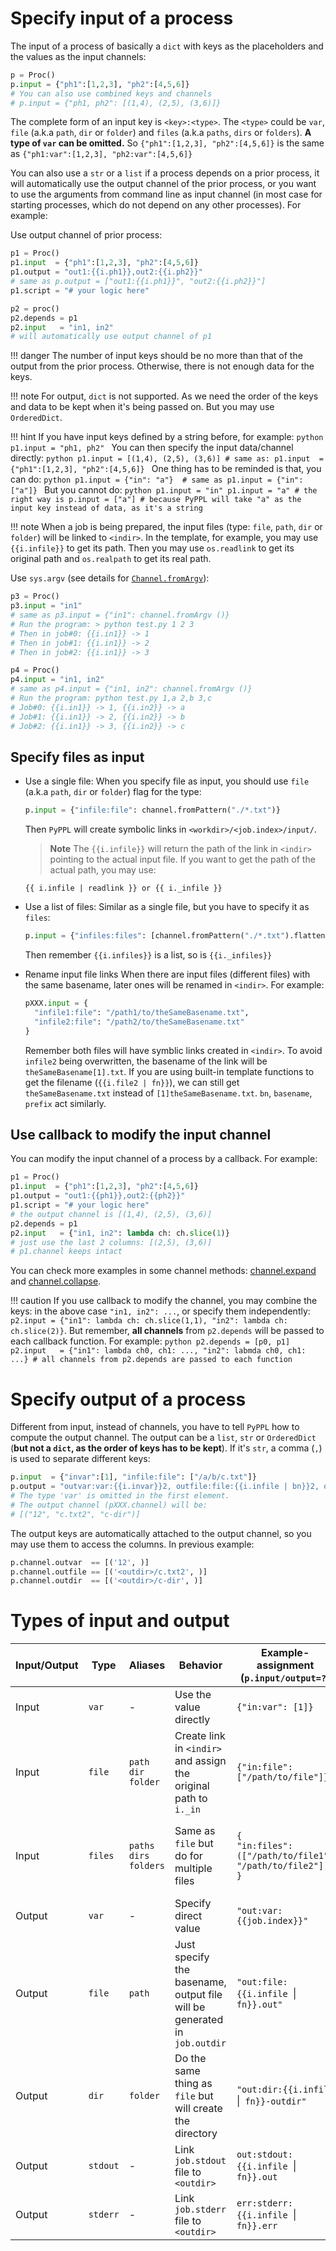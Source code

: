 
# Specify input of a process

The input of a process of basically a `dict` with keys as the placeholders and the values as the input channels:

```python
p = Proc()
p.input = {"ph1":[1,2,3], "ph2":[4,5,6]}
# You can also use combined keys and channels
# p.input = {"ph1, ph2": [(1,4), (2,5), (3,6)]}
```

The complete form of an input key is `<key>:<type>`. The `<type>` could be `var`, `file` (a.k.a `path`, `dir` or `folder`) and `files` (a.k.a `paths`, `dirs` or `folders`). **A type of `var` can be omitted.** So `{"ph1":[1,2,3], "ph2":[4,5,6]}` is the same as `{"ph1:var":[1,2,3], "ph2:var":[4,5,6]}`

You can also use a `str` or a `list` if a process depends on a prior process, it will automatically use the output channel of the prior process, or you want to use the arguments from command line as input channel (in most case for starting processes, which do not depend on any other processes). For example:

Use output channel of prior process:
```python
p1 = Proc()
p1.input  = {"ph1":[1,2,3], "ph2":[4,5,6]}
p1.output = "out1:{{i.ph1}},out2:{{i.ph2}}"
# same as p.output = ["out1:{{i.ph1}}", "out2:{{i.ph2}}"]
p1.script = "# your logic here"

p2 = proc()
p2.depends = p1
p2.input   = "in1, in2"
# will automatically use output channel of p1
```
!!! danger
    The number of input keys should be no more than that of the output from the prior process. Otherwise, there is not enough data for the keys.

!!! note
    For output, `dict` is not supported. As we need the order of the keys and data to be kept when it's being passed on. But you may use `OrderedDict`.

!!! hint
    If you have input keys defined by a string before, for example:
    ```python
    p1.input = "ph1, ph2"
    ```
    You can then specify the input data/channel directly:
    ```python
    p1.input = [(1,4), (2,5), (3,6)]
    # same as:
    p1.input  = {"ph1":[1,2,3], "ph2":[4,5,6]}
    ```
    One thing has to be reminded is that, you can do:
    ```python
    p1.input = {"in": "a"}  # same as p1.input = {"in": ["a"]}
    ```
    But you cannot do:
    ```python
    p1.input = "in"
    p1.input = "a"
    # the right way is p.input = ["a"]
    # because PyPPL will take "a" as the input key instead of data, as it's a string
    ```

!!! note
    When a job is being prepared, the input files (type: `file`, `path`, `dir` or `folder`) will be linked to `<indir>`. In the template, for example, you may use `{{i.infile}}` to get its path. Then you may use `os.readlink` to get its original path and `os.realpath` to get its real path.


Use `sys.argv` (see details for [`Channel.fromArgv`](./channels/#initialize-a-channel)):
```python
p3 = Proc()
p3.input = "in1"
# same as p3.input = {"in1": channel.fromArgv ()}
# Run the program: > python test.py 1 2 3
# Then in job#0: {{i.in1}} -> 1
# Then in job#1: {{i.in1}} -> 2
# Then in job#2: {{i.in1}} -> 3

p4 = Proc()
p4.input = "in1, in2"
# same as p4.input = {"in1, in2": channel.fromArgv ()}
# Run the program: python test.py 1,a 2,b 3,c
# Job#0: {{i.in1}} -> 1, {{i.in2}} -> a
# Job#1: {{i.in1}} -> 2, {{i.in2}} -> b
# Job#2: {{i.in1}} -> 3, {{i.in2}} -> c
```

## Specify files as input
- Use a single file:
  When you specify file as input, you should use `file` (a.k.a `path`, `dir` or `folder`) flag for the type:
  ```python
  p.input = {"infile:file": channel.fromPattern("./*.txt")}
  ```
  Then `PyPPL` will create symbolic links in `<workdir>/<job.index>/input/`.

  > **Note** The `{{i.infile}}`
   will return the path of the link in `<indir>` pointing to the actual input file. If you want to get the path of the actual path, you may use:
  ```
  {{ i.infile | readlink }} or {{ i._infile }}
  ```
- Use a list of files:
  Similar as a single file, but you have to specify it as `files`:
  ```python
  p.input = {"infiles:files": [channel.fromPattern("./*.txt").flatten()]}
  ```
  Then remember `{{i.infiles}}` is a list, so is `{{i._infiles}}`
- Rename input file links
  When there are input files (different files) with the same basename, later ones will be renamed in `<indir>`. For example:
  ```python
  pXXX.input = {
    "infile1:file": "/path1/to/theSameBasename.txt",
    "infile2:file": "/path2/to/theSameBasename.txt"
  }
  ```
  Remember both files will have symblic links created in `<indir>`. To avoid `infile2` being overwritten, the basename of the link will be `theSameBasename[1].txt`. If you are using built-in template functions to get the filename (`{{i.file2 | fn}}`), we can still get `theSameBasename.txt` instead of `[1]theSameBasename.txt`. `bn`, `basename`, `prefix` act similarly.

## Use callback to modify the input channel
You can modify the input channel of a process by a callback. For example:
```python
p1 = Proc()
p1.input  = {"ph1":[1,2,3], "ph2":[4,5,6]}
p1.output = "out1:{{ph1}},out2:{{ph2}}"
p1.script = "# your logic here"
# the output channel is [(1,4), (2,5), (3,6)]
p2.depends = p1
p2.input   = {"in1, in2": lambda ch: ch.slice(1)}
# just use the last 2 columns: [(2,5), (3,6)]
# p1.channel keeps intact
```
You can check more examples in some channel methods: [channel.expand](./channels/#expand-a-channel-by-directory) and [channel.collapse](./channels/#collapse-a-channel-by-files-in-a-common-ancestor-directory).

!!! caution
    If you use callback to modify the channel, you may combine the keys: in the above case `"in1, in2": ...`, or specify them independently: `p2.input = {"in1": lambda ch: ch.slice(1,1), "in2": lambda ch: ch.slice(2)}`. But remember, **all channels** from `p2.depends` will be passed to each callback function. For example:
    ```python
    p2.depends = [p0, p1]
    p2.input   = {"in1": lambda ch0, ch1: ..., "in2": labmda ch0, ch1: ...}
    # all channels from p2.depends are passed to each function
    ```

# Specify output of a process
Different from input, instead of channels, you have to tell `PyPPL` how to compute the output channel. The output can be a `list`, `str` or `OrderedDict` (**but not a `dict`, as the order of keys has to be kept**). If it's `str`, a comma (`,`) is used to separate different keys:
```python
p.input  = {"invar":[1], "infile:file": ["/a/b/c.txt"]}
p.output = "outvar:var:{{i.invar}}2, outfile:file:{{i.infile | bn}}2, outdir:dir:{{i.indir | fn}}-dir"
# The type 'var' is omitted in the first element.
# The output channel (pXXX.channel) will be:
# [("12", "c.txt2", "c-dir")]
```
The output keys are automatically attached to the output channel, so you may use them to access the columns. In previous example:
```python
p.channel.outvar  == [('12', )]
p.channel.outfile == [('<outdir>/c.txt2', )]
p.channel.outdir  == [('<outdir>/c-dir', )]
```

# Types of input and output

|Input/Output|Type|Aliases|Behavior|Example-assignment (`p.input/output=?`)|Example-template-value|
|------------|----|-------|--------|---------------------------------------|----------------------|
|Input|`var`|-|Use the value directly|`{"in:var": [1]}`|`{{i.in}} -> 1`|
|Input|`file`|`path`<br />`dir`<br />`folder`|Create link in `<indir>` and assign the original path to `i._in`|`{"in:file": ["/path/to/file"]}`|`{{i.in}} -> <indir>/file`<br />`{{i._in}} -> /path/to/file`|
|Input|`files`|`paths`<br />`dirs`<br />`folders`|Same as `file` but do for multiple files|`{`<br />`"in:files": `<br />`(["/path/to/file1", `<br />`"/path/to/file2"],)`<br />`}`|`{{i.in `&#124;` asquote}} -> "<indir>/file1" "<indir>/file2"`<br />`{{i._in `&#124;` asquote}} -> "/path/to/file1" "/path/to/file2"`|
|Output|`var`|-|Specify direct value|`"out:var:{{job.index}}"`|`{{o.out}} -> <job.index>`|
|Output|`file`|`path`|Just specify the basename, output file will be generated in `job.outdir`|`"out:file:{{i.infile `&#124;` fn}}.out"`|`{{o.out}} == <outdir>/<filename of infile>.out`|
|Output|`dir`|`folder`|Do the same thing as `file` but will create the directory|`"out:dir:{{i.infile `&#124;` fn}}-outdir"`|`{{o.out}} == <outdir>/<filename of infile>-outdir` <br />(automatically created)|
|Output|`stdout`|-|Link `job.stdout` file to `<outdir>`|`out:stdout:{{i.infile `&#124;` fn}}.out` | `{{o.out}} == <outdir>/<filename of infile>.out`|
|Output|`stderr`|-|Link `job.stderr` file to `<outdir>`|`err:stderr:{{i.infile `&#124;` fn}}.err` | `{{o.err}} == <outdir>/<filename of infile>.err`|


